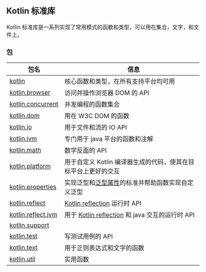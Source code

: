 ## Kotlin 标准库
Kotlin 标准库是一系列实现了常用模式的函数和类型，可以用在集合，文字，和文件上。

### 包
包名      |　信息
--- |---
[kotlin](http://kotlinlang.org/api/latest/jvm/stdlib/kotlin/index.html) | 核心函数和类型，在所有支持平台均可用
[kotlin.browser](http://kotlinlang.org/api/latest/jvm/stdlib/kotlin.browser/index.html) | 访问并操作浏览器 DOM 的 API
[kotlin.concurrent](http://kotlinlang.org/api/latest/jvm/stdlib/kotlin.concurrent/index.html) | 并发编程的函数集合
[kotlin.dom](http://kotlinlang.org/api/latest/jvm/stdlib/kotlin.dom/index.html) | 用在 W3C DOM 的函数
[kotlin.io](http://kotlinlang.org/api/latest/jvm/stdlib/kotlin.io/index.html) | 用于文件和流的 IO API
[kotlin.jvm](http://kotlinlang.org/api/latest/jvm/stdlib/kotlin.jvm/index.html) | 专门用于 java 平台的函数和注解
[kotlin.math](http://kotlinlang.org/api/latest/jvm/stdlib/kotlin.math/index.html) | 数学反面的 API
[kotlin.platform](http://kotlinlang.org/api/latest/jvm/stdlib/kotlin.platform/index.html) | 用于自定义 Kotlin 编译器生成的代码，使其在目标平台上更好的交互
[kotlin.properties](http://kotlinlang.org/api/latest/jvm/stdlib/kotlin.properties/index.html) | 实现泛型和[泛型属性](http://kotlinlang.org/docs/reference/delegated-properties.html)的标准并帮助函数实现自定义泛型
[kotlin.reflect](http://kotlinlang.org/api/latest/jvm/stdlib/kotlin.reflect/index.html) | [Kotlin reflection](http://kotlinlang.org/docs/reference/reflection.html) 运行时 API
[kotlin.reflect.jvm](http://kotlinlang.org/api/latest/jvm/stdlib/kotlin.reflect.jvm/index.html) | 用于 [Kotlin reflection](http://kotlinlang.org/docs/reference/reflection.html) 和 java 交互的运行时 API
[kotlin.support](http://kotlinlang.org/api/latest/jvm/stdlib/kotlin.support/index.html) | 
[kotlin.test](http://kotlinlang.org/api/latest/jvm/stdlib/kotlin.test/index.html) | 写测试用例的 API
[kotlin.text](http://kotlinlang.org/api/latest/jvm/stdlib/kotlin.text/index.html) | 用于正则表达式和文字的函数
[kotlin.util](http://kotlinlang.org/api/latest/jvm/stdlib/kotlin.util/index.html) | 实用函数
